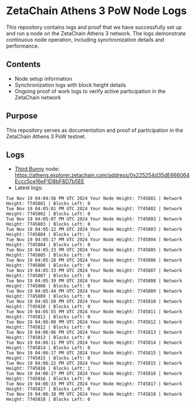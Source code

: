 # ZetaChain Athens 3 PoW Node Logs
This repository contains logs and proof that we have successfully set up and run a node on the ZetaChain Athens 3 network. The logs demonstrate continuous node operation, including synchronization details and performance.

## Contents
- Node setup information
- Synchronization logs with block height details
- Ongoing proof of work logs to verify active participation in the ZetaChain network

## Purpose
This repository serves as documentation and proof of participation in the ZetaChain Athens 3 PoW testnet.

## Logs

- [Third Bunny](https://thirdbunny.xyz/) node: https://athens.explorer.zetachain.com/address/0x225254d35dE666064Eccc5ce16eF1D8bF8D7b5EE
- Latest logs:
```
Tue Nov 19 04:04:56 PM UTC 2024 Your Node Height: 7745801 | Network Height: 7745801 | Blocks Left: 0
Tue Nov 19 04:05:01 PM UTC 2024 Your Node Height: 7745802 | Network Height: 7745802 | Blocks Left: 0
Tue Nov 19 04:05:07 PM UTC 2024 Your Node Height: 7745803 | Network Height: 7745803 | Blocks Left: 0
Tue Nov 19 04:05:12 PM UTC 2024 Your Node Height: 7745803 | Network Height: 7745804 | Blocks Left: 1
Tue Nov 19 04:05:17 PM UTC 2024 Your Node Height: 7745804 | Network Height: 7745804 | Blocks Left: 0
Tue Nov 19 04:05:23 PM UTC 2024 Your Node Height: 7745805 | Network Height: 7745805 | Blocks Left: 0
Tue Nov 19 04:05:28 PM UTC 2024 Your Node Height: 7745806 | Network Height: 7745806 | Blocks Left: 0
Tue Nov 19 04:05:33 PM UTC 2024 Your Node Height: 7745807 | Network Height: 7745807 | Blocks Left: 0
Tue Nov 19 04:05:39 PM UTC 2024 Your Node Height: 7745808 | Network Height: 7745808 | Blocks Left: 0
Tue Nov 19 04:05:44 PM UTC 2024 Your Node Height: 7745809 | Network Height: 7745809 | Blocks Left: 0
Tue Nov 19 04:05:50 PM UTC 2024 Your Node Height: 7745810 | Network Height: 7745810 | Blocks Left: 0
Tue Nov 19 04:05:55 PM UTC 2024 Your Node Height: 7745811 | Network Height: 7745811 | Blocks Left: 0
Tue Nov 19 04:06:00 PM UTC 2024 Your Node Height: 7745812 | Network Height: 7745812 | Blocks Left: 0
Tue Nov 19 04:06:06 PM UTC 2024 Your Node Height: 7745813 | Network Height: 7745813 | Blocks Left: 0
Tue Nov 19 04:06:11 PM UTC 2024 Your Node Height: 7745814 | Network Height: 7745814 | Blocks Left: 0
Tue Nov 19 04:06:17 PM UTC 2024 Your Node Height: 7745815 | Network Height: 7745815 | Blocks Left: 0
Tue Nov 19 04:06:22 PM UTC 2024 Your Node Height: 7745815 | Network Height: 7745816 | Blocks Left: 1
Tue Nov 19 04:06:27 PM UTC 2024 Your Node Height: 7745816 | Network Height: 7745816 | Blocks Left: 0
Tue Nov 19 04:06:33 PM UTC 2024 Your Node Height: 7745817 | Network Height: 7745817 | Blocks Left: 0
Tue Nov 19 04:06:38 PM UTC 2024 Your Node Height: 7745818 | Network Height: 7745818 | Blocks Left: 0
```
